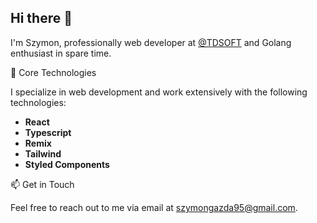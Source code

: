 ## Hi there 👋

I'm Szymon, professionally web developer at [@TDSOFT](https://tdsoft.com/) and Golang enthusiast in spare time.

🔧 Core Technologies

I specialize in web development and work extensively with the following technologies:
- **React**
- **Typescript**
- **Remix**
- **Tailwind**
- **Styled Components**

📫 Get in Touch

Feel free to reach out to me via email at szymongazda95@gmail.com.

